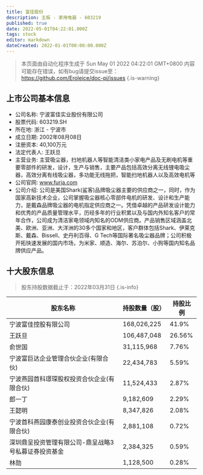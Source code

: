 ```yaml
---
title: 富佳股份
description: 主板 - 家用电器 - 603219
published: true
date: 2022-05-01T04:22:01.000Z
tags: stock
editor: markdown
dateCreated: 2022-01-01T00:00:00.000Z
---
```


> 本页面由自动化程序生成于 Sun May 01 2022 04:22:01 GMT+0800
> 内容可能存在错误，如有bug请提交issue至：https://github.com/Eroleice/doc-pi/issues
{.is-warning}

## 上市公司基本信息
- 公司名称: 宁波富佳实业股份有限公司
- 股票代码: 603219.SH
- 所在地: 浙江 - 宁波市
- 成立日期: 2002年08月08日
- 注册资本: 40,100万元
- 法定代表人: 王跃旦
- 主营业务: 主营吸尘器，扫地机器人等智能清洁类小家电产品及无刷电机等重要零部件的研发，设计，生产与销售，主要产品包括高效分离无线锂电吸尘器，高效分离有线吸尘器，多功能无线拖把，智能扫地机器人以及高效电机等
- 公司官网: www.furja.com
- 公司介绍: 公司是美国Shark(鲨客)品牌吸尘器主要的供应商之一，同时，作为国家高新技术企业，公司掌握吸尘器核心零部件电机的研发、设计和生产能力，是戴森品牌吸尘器的电机指定供应商之一。凭借卓越的产品研发设计能力和优秀的产品质量管理水平，历经多年的行业积累以及与国内外知名客户的常年合作，公司成为清洁家电领域内知名的ODM供应商。产品销售区域涵盖北美、欧洲、亚洲、大洋洲的30多个国家和地区，客户群体包括Shark、伊莱克斯、戴森、Bissell、史丹利百得、G Tech等国际著名吸尘器品牌；公司积极开拓快速发展的国内市场，为米家、顺造、海尔、苏泊尔、小狗等国内知名品牌供应产品。


## 十大股东信息
> 股东持股数据截止于：2022年03月31日
{.is-info}

| 股东名称 | 持股数量（股） | 持股比例 |
| --- | --- | --- |
| 宁波富佳控股有限公司 | 168,026,225 | 41.9% |
| 王跃旦 | 106,487,048 | 26.56% |
| 俞世国 | 31,115,968 | 7.76% |
| 宁波富巨达企业管理合伙企业(有限合伙) | 22,434,783 | 5.59% |
| 宁波燕园首科璟琛股权投资合伙企业(有限合伙) | 11,524,433 | 2.87% |
| 郎一丁 | 9,182,609 | 2.29% |
| 王懿明 | 8,347,826 | 2.08% |
| 宁波首科燕园康泰创业投资合伙企业(有限合伙) | 2,881,108 | 0.72% |
| 深圳鼎呈投资管理有限公司-鼎呈战略3号私募证券投资基金 | 2,384,325 | 0.59% |
| 林勋 | 1,128,500 | 0.28% |




